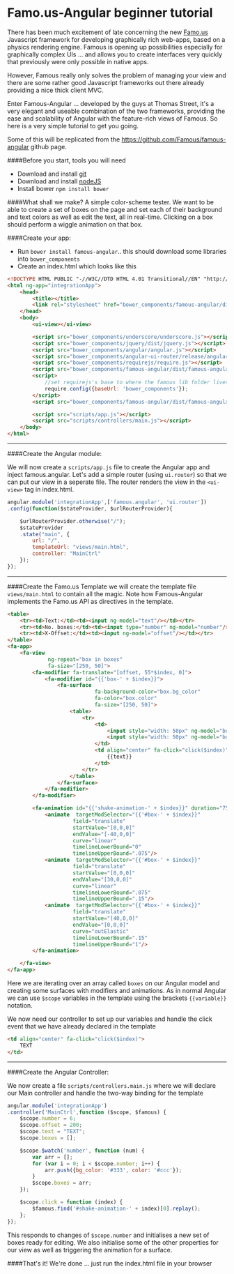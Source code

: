 # Famo.us-Angular beginner tutorial


There has been much excitement of late concerning the new [Famo.us](http://famo.us) Javascript framework for developing graphically rich web-apps, based on a physics rendering engine.
Famous is opening up possibilities especially for graphically complex UIs ... and allows you to create interfaces very quickly that previously were only possible in native apps.

However, Famous really only solves the problem of managing your view and there are some rather good Javascript frameworks out there already providing a nice thick client MVC.

Enter Famous-Angular ... developed by the guys at Thomas Street, it's a very elegant and useable combination of the two frameworks, providing the ease and scalability of Angular with the feature-rich views of Famous. So here is a very simple tutorial to get you going.

Some of this will be replicated from the https://github.com/Famous/famous-angular github page.

####Before you start, tools you will need
* Download and install [git](http://git-scm.com/downloads)
* Download and install [nodeJS](http://nodejs.org/download/)
* Install bower `npm install bower`

####What shall we make?
A simple color-scheme tester. We want to be able to create a set of boxes on the page and set each of their background and text colors as well as edit the text, all in real-time. Clicking on a box should perform a wiggle animation on that box.

####Create your app:
* Run `bower install famous-angular`.. this should download some libraries into `bower_components`
* Create an index.html which looks like this
```html
<!DOCTYPE HTML PUBLIC "-//W3C//DTD HTML 4.01 Transitional//EN" "http://www.w3.org/TR/html4/loose.dtd">
<html ng-app="integrationApp">
    <head>
        <title></title>
        <link rel="stylesheet" href="bower_components/famous-angular/dist/famous-angular.css"/>
    </head>
    <body>
        <ui-view></ui-view>

        <script src="bower_components/underscore/underscore.js"></script>
        <script src="bower_components/jquery/dist/jquery.js"></script>
        <script src="bower_components/angular/angular.js"></script>
        <script src="bower_components/angular-ui-router/release/angular-ui-router.js"></script>
        <script src="bower_components/requirejs/require.js"></script>
        <script src="bower_components/famous-angular/dist/famous-angular.js"></script>
        <script>
            //set requirejs's base to where the famous lib folder lives
            require.config({baseUrl: 'bower_components'});
        </script>
        <script src="bower_components/famous-angular/dist/famous-angular.js"></script>

        <script src="scripts/app.js"></script>
        <script src="scripts/controllers/main.js"></script>
    </body>
</html>
```
---

####Create the Angular module:

We will now create a `scripts/app.js` file to create the Angular app and inject famous.angular. Let's add a simple router (using `ui.router`) so that we can put our view in a seperate file. The router renders the view in the `<ui-view>` tag in index.html.

```js
angular.module('integrationApp',['famous.angular', 'ui.router'])
.config(function($stateProvider, $urlRouterProvider){

    $urlRouterProvider.otherwise("/");
    $stateProvider
    .state("main", {
        url: "/",
        templateUrl: "views/main.html",
        controller: "MainCtrl"
    });
});
```
---

####Create the Famo.us Template
we will create the template file `views/main.html` to contain all the magic. Note how Famous-Angular implements the Famo.us API as directives in the template. 
```html
<table>
    <tr><td>Text:</td><td><input ng-model="text"/></td></tr>
    <tr><td>No. boxes:</td><td><input type="number" ng-model="number"/></td></tr>
    <tr><td>X-Offset:</td><td><input ng-model="offset"/></td></tr>
</table>
<fa-app>
    <fa-view
             ng-repeat="box in boxes"
             fa-size="[250, 50]">
        <fa-modifier fa-translate="[offset, 55*$index, 0]">
            <fa-modifier id="{{'box-' + $index}}">
                <fa-surface
                            fa-background-color="box.bg_color"
                            fa-color="box.color"
                            fa-size="[250, 50]">
                    <table>
                        <tr>
                            <td>
                                <input style="width: 50px" ng-model="box.bg_color"/><br>
                                <input style="width: 50px" ng-model="box.color"/>
                            </td>
                            <td align="center" fa-click="click($index)">
                                {{text}}
                            </td>
                        </tr>
                    </table>
                </fa-surface>
            </fa-modifier>
        </fa-modifier>

        <fa-animation id="{{'shake-animation-' + $index}}" duration="750">
            <animate  targetModSelector="{{'#box-' + $index}}"
                     field="translate"
                     startValue="[0,0,0]"
                     endValue="[-40,0,0]"
                     curve="linear"
                     timelineLowerBound="0"
                     timelineUpperBound=".075"/>
            <animate  targetModSelector="{{'#box-' + $index}}"
                     field="translate"
                     startValue="[0,0,0]"
                     endValue="[30,0,0]"
                     curve="linear"
                     timelineLowerBound=".075"
                     timelineUpperBound=".15"/>
            <animate  targetModSelector="{{'#box-' + $index}}"
                     field="translate"
                     startValue="[40,0,0]"
                     endValue="[0,0,0]"
                     curve="outElastic"
                     timelineLowerBound=".15"
                     timelineUpperBound="1"/>
        </fa-animation>

    </fa-view>
</fa-app>
```
Here we are iterating over an array called `boxes` on our Angular model and creating some surfaces with modifiers and animations. As in normal Angular we can use `$scope` variables in the template using the brackets `{{variable}}` notation.

We now need our controller to set up our variables and handle the click event that we have already declared in the template
    
```html
<td align="center" fa-click="click($index)">
    TEXT
</td>
```

----
####Create the Angular Controller:

We now create a file `scripts/controllers.main.js` where we will declare our Main controller and handle the two-way binding for the template

```js
angular.module('integrationApp')
.controller('MainCtrl',function ($scope, $famous) {
    $scope.number = 6;
    $scope.offset = 200;
    $scope.text = "TEXT";
    $scope.boxes = [];

    $scope.$watch('number', function (num) {
        var arr = [];
        for (var i = 0; i < $scope.number; i++) {
            arr.push({bg_color: '#333', color: '#ccc'});
        }
        $scope.boxes = arr;
    });

    $scope.click = function (index) {
        $famous.find('#shake-animation-' + index)[0].replay();
    };
});
```

This responds to changes of `$scope.number` and initialises a new set of boxes ready for editing. We also initialise some of the other properties for our view as well as triggering the animation for a surface.

####That's it! We're done ... just run the index.html file in your browser
